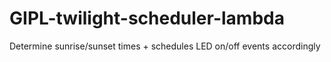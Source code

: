 # GIPL-twilight-scheduler-lambda
Determine sunrise/sunset times + schedules LED on/off events accordingly
